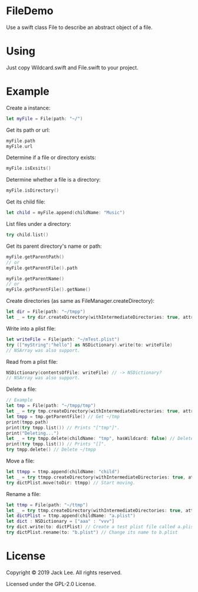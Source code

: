 # FileDemo
Use a swift class File to describe an abstract object of a file.

# Using
Just copy Wildcard.swift and File.swift to your project.

# Example
Create a instance: 
```Swift
let myFile = File(path: "~/")
```
Get its path or url: 
```Swift
myFile.path
myFile.url
```
Determine if a file or directory exists: 
```Swift
myFile.isExsits()
```
Determine whether a file is a directory: 
```Swift
myFile.isDirectory()
```
Get its child file: 
```Swift
let child = myFile.append(childName: "Music")
```
List files under a directory:
```Swift
try child.list()
```
Get its parent directory's name or path: 
```Swift
myFile.getParentPath()
// or 
myFile.getParentFile().path

myFile.getParentName()
// or
myFile.getParentFile().getName()
```
Create directories (as same as FileManager.createDirectory):
```Swift
let dir = File(path: "~/tmpp")
let _ = try dir.createDirectory(withIntermediateDirectories: true, attributes: nil)
```
Write into a plist file: 
```Swift
let writeFile = File(path: "~/mTest.plist")
try (["myString":"hello"] as NSDictionary).write(to: writeFile)
// NSArray was also support.
```
Read from a plist file: 
```Swift
NSDictionary(contentsOfFile: writeFile) // -> NSDictionary?
// NSArray was also support.
```
Delete a file: 
```Swift
// Example
let tmp = File(path: "~/tmpp/tmp")
let _ = try tmp.createDirectory(withIntermediateDirectories: true, attributes: nil) // Create
let tmpp = tmp.getParentFile() // Get ~/tmp
print(tmpp.path)
print(try tmpp.list()) // Prints "["tmp"]".
print("Deleting...")
let _ = try tmpp.delete(childName: "tmp", hasWildcard: false) // Delete it.
print(try tmpp.list()) // Prints "[]".
try tmpp.delete() // Delete ~/tmpp
```
Move a file: 
```Swift
let ttmpp = ttmp.append(childName: "child")
let _ = try ttmpp.createDirectory(withIntermediateDirectories: true, attributes: nil) // Create a destiny directory for moving.
try dictPlist.move(toDir: ttmpp) // Start moving.
```
Rename a file: 
```Swift
let ttmp = File(path: "~/ttmp")
let _ = try ttmp.createDirectory(withIntermediateDirectories: true, attributes: nil) // Create tmp directory.
let dictPlist = ttmp.append(childName: "a.plist")
let dict : NSDictionary = ["aaa" : "vvv"]
try dict.write(to: dictPlist) // Create a test plist file called a.plist.
try dictPlist.rename(to: "b.plist") // Change its name to b.plist
```

# License
Copyright © 2019 Jack Lee. All rights reserved.

Licensed under the GPL-2.0 License.
